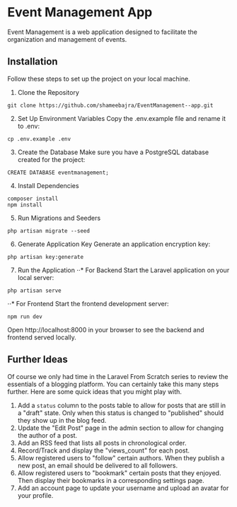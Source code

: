 # Event Management App

Event Management is a web application designed to facilitate the organization and management of events.

## Installation

Follow these steps to set up the project on your local machine.


1. Clone the Repository
```
git clone https://github.com/shameebajra/EventManagement--app.git
```
2. Set Up Environment Variables
Copy the .env.example file and rename it to .env:
```
cp .env.example .env
```
3. Create the Database
Make sure you have a PostgreSQL database created for the project:
```
CREATE DATABASE eventmanagement;
```
4. Install Dependencies

```
composer install
npm install
```
5. Run Migrations and Seeders
```
php artisan migrate --seed
```
6. Generate Application Key
Generate an application encryption key:
```
php artisan key:generate
```
7. Run the Application
⋅⋅* For Backend
Start the Laravel application on your local server:
```
php artisan serve
```
⋅⋅* For Frontend
Start the frontend development server:
```
npm run dev
```
Open http://localhost:8000 in your browser to see the backend and frontend served locally.

## Further Ideas

Of course we only had time in the Laravel From Scratch series to review the essentials of a blogging platform. You can certainly take this many 
steps further. Here are some quick ideas that you might play with.

1. Add a `status` column to the posts table to allow for posts that are still in a "draft" state. Only when this status is changed to "published" should they show up in the blog feed. 
2. Update the "Edit Post" page in the admin section to allow for changing the author of a post.
3. Add an RSS feed that lists all posts in chronological order.  
4. Record/Track and display the "views_count" for each post.
5. Allow registered users to "follow" certain authors. When they publish a new post, an email should be delivered to all followers.
6. Allow registered users to "bookmark" certain posts that they enjoyed. Then display their bookmarks in a corresponding settings page.
7. Add an account page to update your username and upload an avatar for your profile.
